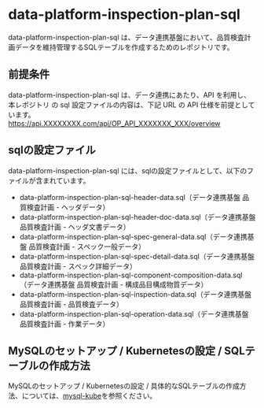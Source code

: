 # data-platform-inspection-plan-sql

data-platform-inspection-plan-sql は、データ連携基盤において、品質検査計画データを維持管理するSQLテーブルを作成するためのレポジトリです。 

## 前提条件  
data-platform-inspection-plan-sql は、データ連携にあたり、API を利用し、本レポジトリ の sql 設定ファイルの内容は、下記 URL の API 仕様を前提としています。  
https://api.XXXXXXXX.com/api/OP_API_XXXXXXX_XXX/overview  

## sqlの設定ファイル

data-platform-inspection-plan-sql には、sqlの設定ファイルとして、以下のファイルが含まれています。  

* data-platform-inspection-plan-sql-header-data.sql（データ連携基盤 品質検査計画 - ヘッダデータ）
* data-platform-inspection-plan-sql-header-doc-data.sql（データ連携基盤 品質検査計画 - ヘッダ文書データ）
* data-platform-inspection-plan-sql-spec-general-data.sql（データ連携基盤 品質検査計画 - スペック一般データ）
* data-platform-inspection-plan-sql-spec-detail-data.sql（データ連携基盤 品質検査計画 - スペック詳細データ）
* data-platform-inspection-plan-sql-component-composition-data.sql（データ連携基盤 品質検査計画 - 構成品目構成物質データ）
* data-platform-inspection-plan-sql-inspection-data.sql（データ連携基盤 品質検査計画 - 品質検査データ）
* data-platform-inspection-plan-sql-operation-data.sql（データ連携基盤 品質検査計画 - 作業データ）

## MySQLのセットアップ / Kubernetesの設定 / SQLテーブルの作成方法

MySQLのセットアップ / Kubernetesの設定 / 具体的なSQLテーブルの作成方法、については、[mysql-kube](https://github.com/latonaio/mysql-kube)を参照ください。
